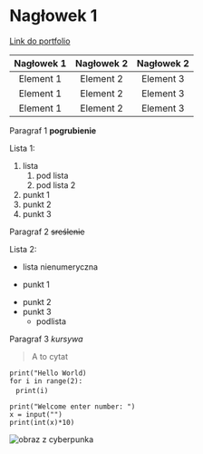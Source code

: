 # Nagłowek 1
<a href="dawidroszman.eu">Link do portfolio<a>

|Nagłowek 1|Nagłowek 2|Nagłowek 2|
|:-------------:|:---------------:|:---------------:|
|Element 1| Element 2| Element 3|
|Element 1| Element 2| Element 3|
|Element 1| Element 2| Element 3|

Paragraf 1
**pogrubienie**

Lista 1:
1. lista
    1. pod lista
    2. pod lista 2
3. punkt 1
4. punkt 2
5. punkt 3

Paragraf 2
~~sreślenie~~

Lista 2:
- lista nienumeryczna
+ punkt 1
* punkt 2
* punkt 3
  - podlista

Paragraf 3
*kursywa*

>A to cytat

`print("Hello World)`<br>
`for i in range(2):`<br>
&nbsp;` print(i)`

```
print("Welcome enter number: ")
x = input("")
print(int(x)*10)
```

![obraz z cyberpunka](https://user-images.githubusercontent.com/116646363/197774123-e7fdc66a-5936-4061-b73d-097c809da72a.png)

